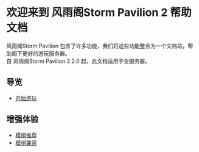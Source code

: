 # 欢迎来到 风雨阁Storm Pavilion 2 帮助文档

风雨阁Storm Pavilion 包含了许多功能，我们将这些功能整合为一个文档站，帮助阁下更好的游玩服务器。  
自 风雨阁Storm Pavilion 2.2.0 起，此文档适用于全服务器。

## 导览

- [开始游玩](其他/游玩向导.md)

## 增强体验

- [模组推荐](模组/推荐模组.md)
- [模组兼容](模组/模组兼容.md)
